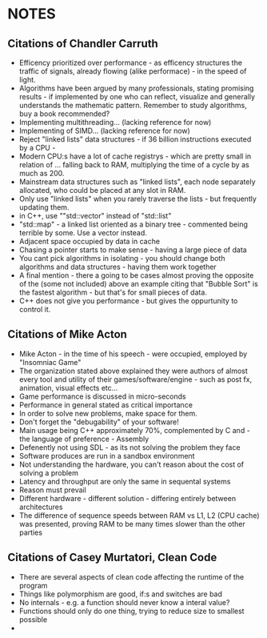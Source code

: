 # NOTES

## Citations of Chandler Carruth
- Efficency prioritized over performance - as efficency structures the traffic of signals, already flowing (alike performace) - in the speed of light. 
- Algorithms have been argued by many professionals, stating promising results - if implemented by one who
can reflect, visualize and generally understands the mathematic pattern. Remember to study algorithms, buy a book recommended?
- Implementing multithreading... (lacking reference for now)
- Implementing of SIMD... (lacking reference for now)
- Reject "linked lists" data structures - if 36 billion instructions executed by a CPU - 
- Modern CPU:s have a lot of cache registrys - which are pretty small in relation of ... falling back to RAM, multiplying the time of a cycle by as much as 200. 
- Mainstream data structures such as "linked lists", each node separately allocated, who could be placed at any slot in RAM.
- Only use "linked lists" when you rarely traverse the lists - but frequently updating them.
- in C++, use ""std::vector" instead of "std::list"
- "std::map" - a linked list oriented as a binary tree - commented being terrible by some. Use a vector instead. 
- Adjacent space occupied by data in cache
- Chasing a pointer starts to make sense - having a large piece of data
- You cant pick algorithms in isolating - you should change both algorithms and data structures - having them work together
- A final mention - there a going to be cases almost proving the opposite of the (some not included) above an example citing that "Bubble Sort" is the fastest algorithm - but that's for small pieces of data.
- C++ does not give you performance - but gives the oppurtunity to control it.

## Citations of Mike Acton
- Mike Acton - in the time of his speech - were occupied, employed by "Insomniac Game"
- The organization stated above explained they were authors of almost every tool and utility of their games/software/engine - such as post fx, animation, visual effects etc...
- Game performance is discussed in micro-seconds
- Performance in general stated as critical importance
- In order to solve new problems, make space for them.
- Don't forget the "debugability" of your software!
- Main usage being C++ approximately 70%, complemented by C and - the language of preference - Assembly
- Defenently not using SDL - as its not solving the problem they face
- Software produces are run in a sandbox environment
- Not understanding the hardware, you can't reason about the cost of solving a problem
- Latency and throughput are only the same in sequental systems
- Reason must prevail
- Different hardware - different solution - differing entirely between architectures
- The difference of sequence speeds between RAM vs L1, L2 (CPU cache) was presented, proving RAM to be many times slower than the other parties

## Citations of Casey Murtatori, Clean Code
- There are several aspects of clean code affecting the runtime of the program
- Things like polymorphism are good, if:s and switches are bad
- No internals - e.g. a function should never know a interal value?
- Functions should only do one thing, trying to reduce size to smallest possible
- 